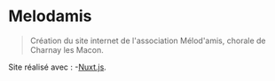 # Melodamis

> Création du site internet de l'association Mélod'amis, chorale de Charnay les Macon.

Site réalisé avec :
-[Nuxt.js](https://github.com/nuxt/nuxt.js).


